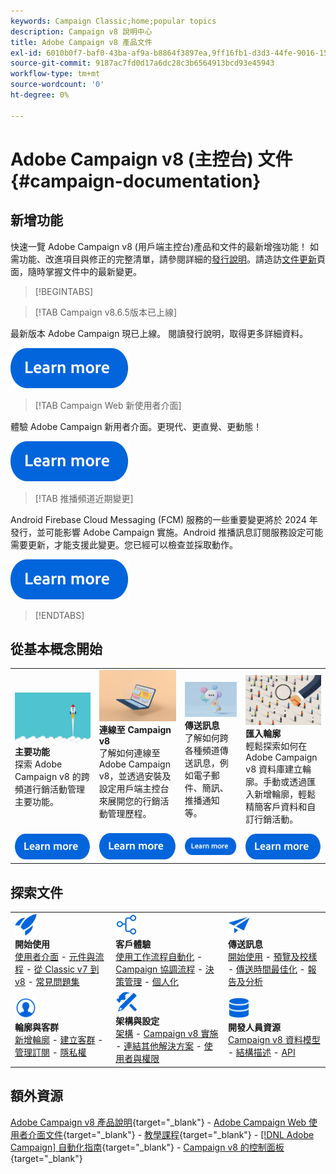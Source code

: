 ```yaml
---
keywords: Campaign Classic;home;popular topics
description: Campaign v8 說明中心
title: Adobe Campaign v8 產品文件
exl-id: 6010b0f7-baf0-43ba-af9a-b8864f3897ea,9ff16fb1-d3d3-44fe-9016-15abffdbc74e
source-git-commit: 9187ac7fd0d17a6dc28c3b6564913bcd93e45943
workflow-type: tm+mt
source-wordcount: '0'
ht-degree: 0%

---
```


# Adobe Campaign v8 (主控台) 文件 {#campaign-documentation}

## 新增功能

快速一覽 Adobe Campaign v8 (用戶端主控台)產品和文件的最新增強功能！ 如需功能、改進項目與修正的完整清單，請參閱詳細的[發行說明](start/release-notes.md)。請造訪[文件更新](start/documentation-updates.md)頁面，隨時掌握文件中的最新變更。

>[!BEGINTABS]

>[!TAB Campaign v8.6.5版本已上線]

最新版本 Adobe Campaign 現已上線。 閱讀發行說明，取得更多詳細資料。

[![影像](assets/do-not-localize/learn-more-button.svg)](start/release-notes.md#release-8-6-5)


>[!TAB Campaign Web 新使用者介面]

體驗 Adobe Campaign 新用者介面。更現代、更直覺、更動態！

[![影像](assets/do-not-localize/learn-more-button.svg)](start/campaign-ui.md#ac-web-ui)


>[!TAB 推播頻道近期變更]

Android Firebase Cloud Messaging (FCM) 服務的一些重要變更將於 2024 年發行，並可能影響 Adobe Campaign 實施。Android 推播訊息訂閱服務設定可能需要更新，才能支援此變更。您已經可以檢查並採取動作。

[![影像](assets/do-not-localize/learn-more-button.svg)](../technotes/upgrades/push-technote.md)



>[!ENDTABS]

## 從基本概念開始

<table style="table-layout:fixed">
  <tr style="border: 0;">
    <td>
    <a href="start/whats-new.md"><img src="assets/do-not-localize/start-capabilities.png"></a>
    <div><strong>主要功能</strong><br/>探索 Adobe Campaign v8 的跨頻道行銷活動管理主要功能。</div>
    </td>
    <td>
    <a href="start/connect.md"><img src="assets/do-not-localize/start-connect.jpeg"></a>
    <div><strong>連線至 Campaign v8</strong><br/>了解如何連線至 Adobe Campaign v8，並透過安裝及設定用戶端主控台來展開您的行銷活動管理歷程。</div><br/>
    </td>
    <td>
    <a href="start/create-message.md"><img src="assets/do-not-localize/start-send.jpeg"></a>
    <div><strong>傳送訊息</strong><br/>了解如何跨各種頻道傳送訊息，例如電子郵件、簡訊、推播通知等。
    </div></td>
    <td>
    <a href="audiences/create-profiles.md"><img src="assets/do-not-localize/start-profiles.png"></a>
    <div><strong>匯入輪廓</strong><br/>輕鬆探索如何在 Adobe Campaign v8 資料庫建立輪廓。手動或透過匯入新增輪廓，輕鬆精簡客戶資料和自訂行銷活動。</div>
    </td>
  </tr>
  <tr style="border: 0;">
    <td align="center"><a href="start/whats-new.md"><img src="assets/do-not-localize/learn-more-button.svg"></a></td>
    <td align="center"><a href="start/connect.md"><img src="assets/do-not-localize/learn-more-button.svg"></a></td>
    <td align="center"><a href="start/create-message.md"><img src="assets/do-not-localize/learn-more-button.svg"></a></td>
    <td align="center"><a href="audiences/create-profiles.md"><img src="assets/do-not-localize/learn-more-button.svg"></a></td>
    </tr>
</table>

## 探索文件

<table style="table-layout:auto">
  <tr style="border: 0;">
    <td>
      <img src="assets/do-not-localize/icon-start.svg" width="35px">
    <br/>
      <strong>開始使用</strong><br/><a href="start/campaign-ui.md">使用者介面</a> - <a href="start/ac-components.md">元件與流程</a> - <a href="start/v7-to-v8.md">從 Classic v7 到 v8</a> - <a href="start/campaign-faq.md">常見問題集</a>
    </td>
    <td>
      <img src="assets/do-not-localize/icon-experience.svg" width="35px">
    <br/>
      <strong>客戶體驗</strong><br/><a href="../automation/workflow/about-workflows.md" target="_blank">使用工作流程自動化</a> - <a href="../automation/campaigns/set-up-campaigns.md" target="_blank">Campaign 協調流程</a> - <a href="interaction/interaction.md">決策管理</a> - <a href="send/personalize.md">個人化</a>
    </td>
    <td>
      <img src="assets/do-not-localize/icon-send.svg" width="35px">
    <br/>
      <strong>傳送訊息</strong><br/><a href="start/create-message.md">開始使用</a> - <a href="send/preview-and-proof.md">預覽及校樣</a> - <a href="send/predictive.md">傳送時間最佳化</a> - <a href="reporting/gs-reporting.md">報告及分析</a>
    </td>
  </tr>
  <tr style="border: 0;">
    <td>
      <img src="assets/do-not-localize/icon_profile-audience.svg" width="35px">
    <br/>
      <strong>輪廓與客群</strong><br/><a href="audiences/create-profiles.md">新增輪廓</a> - <a href="audiences/create-audiences.md">建立客群</a> - <a href="start/subscriptions.md">管理訂閱</a> - <a href="start/privacy.md">隱私權</a>
    </td>
    <td>
      <img src="assets/do-not-localize/icon-configure.svg" width="35px">
    <br/>
      <strong>架構與設定</strong><br/><a href="architecture/architecture.md">架構</a> - <a href="start/implement.md">Campaign v8 實施</a> - <a href="connect/integration.md">連結其他解決方案</a> - <a href="start/gs-permissions.md">使用者與權限</a>
    </td>
    <td>
      <img src="assets/do-not-localize/icon-dev.svg" width="35px">
    <br/>
      <strong>開發人員資源</strong><br/><a href="dev/datamodel.md">Campaign v8 資料模型</a> - <a href="dev/schemas.md">結構描述</a> - <a href="dev/api.md">API</a>
    </td>
  </tr>
</table>

## 額外資源

[Adobe Campaign v8 產品說明](https://helpx.adobe.com/tw/legal/product-descriptions/adobe-campaign-managed-cloud-services.html){target="_blank"} - [Adobe Campaign Web 使用者介面文件](https://experienceleague.adobe.com/docs/campaign-web/v8/campaign-web-home.html?lang=zh-Hant){target="_blank"} - [教學課程](https://experienceleague.adobe.com/docs/campaign-learn/tutorials/overview.html?lang=zh-Hant){target="_blank"} - [[!DNL Adobe Campaign] 自動化指南](https://experienceleague.adobe.com/docs/campaign/automation/home.html?lang=zh-Hant){target="_blank"} - [Campaign v8 的控制面板](https://experienceleague.adobe.com/docs/control-panel/using/discover-control-panel/key-features.html?lang=zh-Hant){target="_blank"}

